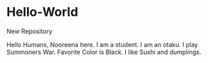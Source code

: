 # Hello-World
New Repository

Hello Humans, Nooreena here.
I am a student.
I am an otaku. 
I play Summoners War.
Favorite Color is Black.
I like Sushi and dumplings.
